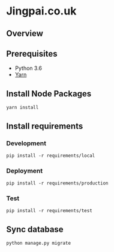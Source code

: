 # Jingpai.co.uk

## Overview

## Prerequisites

- Python 3.6
- [Yarn](https://yarnpkg.com/en/docs/install)

## Install Node Packages
```
yarn install
```
## Install requirements

### Development
```
pip install -r requirements/local
```

### Deployment
```
pip install -r requirements/production
```

### Test
```
pip install -r requirements/test
```

## Sync database
```
python manage.py migrate
```

